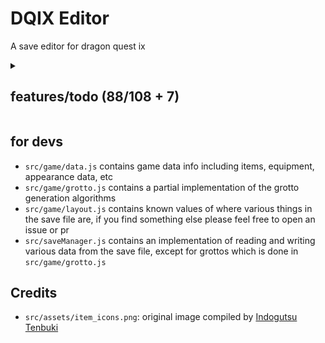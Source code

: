# DQIX Editor

A save editor for dragon quest ix

<details><summary><h2>features/todo (88/108 + 7)</h2></summary>

<details><summary><h3>party</h3></summary>

- [x] skills
- [x] appearance
  - [x] face
  - [x] hairstyle
  - [x] skin color
  - [x] hair color
  - [x] eye color
  - [x] height
  - [x] width
  - [x] color
- [x] current vocation
- [x] vocation exp stuff
  - [x] revocations
  - [x] seeds
- [x] equipment
- [x] held items
- [x] name
- [x] gender

</details>

<details><summary><h3>items:</h3></summary>

- [x] list of items
- [ ] bulk edit

</details>

<details><summary><h3>inn:</h3></summary>

- [ ] guest data:
  - [x] name
  - [x] appearance
    - [x] face
    - [x] hairstyle
    - [x] hair color
    - [x] eye color
    - [x] skin color
    - [x] height
    - [x] width
    - [x] color
  - [x] vocation
  - [x] battle records
    - [x] battle victories
    - [x] times alchemy performed
    - [x] accolades earnt
    - [x] quests completed
    - [x] grottos completed
    - [x] guests canvased
  - [x] completion
    - [x] monster list
    - [x] wardrobe
    - [x] item list
    - [x] alchenomicon
  - [x] play time
  - [x] map
  - [x] level
  - [x] revocations
  - [x] profile
    - [x] location
    - [x] birthday
    - [x] title
    - [x] speech style
    - [x] message
  - [x] check-in date
  - [x] location
  - [ ] gender (3?)
- [x] inn rank
- [ ] import/export

</details>

<details><summary><h3>quests:</h3></summary>

- [x] list of quests
  - [x] status
  - [x] date
- [ ] bulk edit
  - [x] filter

</details>

<details><summary><h3>records:</h3></summary>

- [ ] items found
- [ ] wardrobe completion
- [x] monster list
  - [x] defeat count
  - [x] rare drop
  - [x] common drop
  - [x] eye for trouble
- [ ] alchenomicon
- [ ] accolades
- [ ] stats
  - [ ] visible
    - [ ] battle victories
    - [ ] times alchemy performed
    - [ ] accolades earnt
    - [ ] quests completed
    - [ ] grottos completed
    - [ ] guests canvased
  - [ ] hidden
    - [ ] deaths
    - [ ] herbs used

</details>

<details><summary><h3>grottos:</h3></summary>

- [x] treasure map list
- [x] treasures
  - [ ] name preview?
- [x] discoverer/conquerer
- [x] location
  - [x] current
  - [x] valid location list
- [x] normal
  - [x] info
  - [x] grotto search
- [x] legacy
  - [x] turns
  - [x] boss
- [x] add/remove
- [x] import/export

</details>

<details><summary><h3>dlc:</h3></summary>

- [ ] dqvc
  - [x] items
    - [x] past listing presets
  - [x] message
  - [x] message expiry date
  - [ ] stock expiry date
- [x] historical characters
- [x] unlock all dlc

</details>

<details><summary><h3>misc:</h3></summary>

- [x] play time + multiplayer
- [x] learned party tricks
- [x] gold
- [x] mini medals
- [x] unlockable vocations
- [ ] first clear
- [x] zoom locations
- [ ] player profile
- [x] save location
- [ ] fountain group

</details>

<details><summary><h3>etc:</h3></summary>

- [x] auto detection of quick/confessed save
- [x] undo/redo history
- [ ] fix number input weirdness

</details>

<details><summary><h3>stretch:</h3></summary>

- [ ] allow marking quests in progress?
- [ ] grotto map preview
- [ ] unsafe mode?
- [ ] pals past and present
- [ ] world things (chests, item respawns)
- [ ] party/standby move
- [ ] import/export party characters

</details>

</details>

## for devs

- `src/game/data.js` contains game data info including items, equipment, appearance data, etc
- `src/game/grotto.js` contains a partial implementation of the grotto generation algorithms
- `src/game/layout.js` contains known values of where various things in the save file are, if you find something else please feel free to open an issue or pr
- `src/saveManager.js` contains an implementation of reading and writing various data from the save file, except for grottos which is done in `src/game/grotto.js`

## Credits

- `src/assets/item_icons.png`: original image compiled by [Indogutsu Tenbuki](https://www.spriters-resource.com/submitter/Indogutsu+Tenbuki/)

